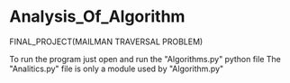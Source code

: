 # Analysis_Of_Algorithm
FINAL_PROJECT(MAILMAN TRAVERSAL PROBLEM)

To run the program just open and run the "Algorithms.py" python file
The "Analitics.py" file is only a module used by "Algorithm.py"

